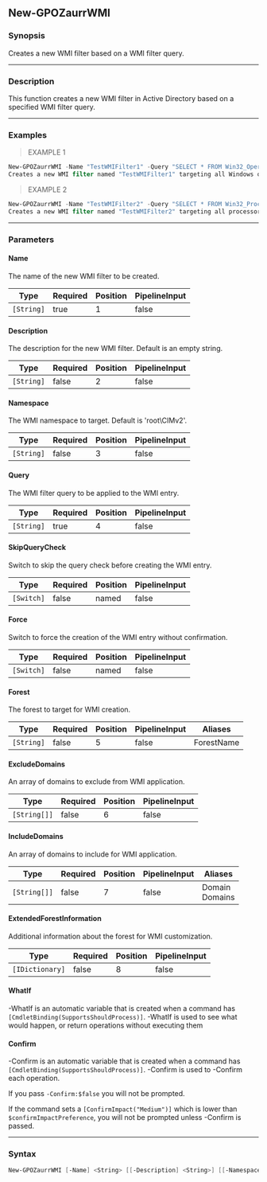 New-GPOZaurrWMI
---------------

### Synopsis
Creates a new WMI filter based on a WMI filter query.

---

### Description

This function creates a new WMI filter in Active Directory based on a specified WMI filter query.

---

### Examples
> EXAMPLE 1

```PowerShell
New-GPOZaurrWMI -Name "TestWMIFilter1" -Query "SELECT * FROM Win32_OperatingSystem" -Force
Creates a new WMI filter named "TestWMIFilter1" targeting all Windows operating systems.
```
> EXAMPLE 2

```PowerShell
New-GPOZaurrWMI -Name "TestWMIFilter2" -Query "SELECT * FROM Win32_Processor" -Forest "Contoso" -IncludeDomains "FinanceDomain"
Creates a new WMI filter named "TestWMIFilter2" targeting all processors in the "FinanceDomain" within the "Contoso" forest.
```

---

### Parameters
#### **Name**
The name of the new WMI filter to be created.

|Type      |Required|Position|PipelineInput|
|----------|--------|--------|-------------|
|`[String]`|true    |1       |false        |

#### **Description**
The description for the new WMI filter. Default is an empty string.

|Type      |Required|Position|PipelineInput|
|----------|--------|--------|-------------|
|`[String]`|false   |2       |false        |

#### **Namespace**
The WMI namespace to target. Default is 'root\CIMv2'.

|Type      |Required|Position|PipelineInput|
|----------|--------|--------|-------------|
|`[String]`|false   |3       |false        |

#### **Query**
The WMI filter query to be applied to the WMI entry.

|Type      |Required|Position|PipelineInput|
|----------|--------|--------|-------------|
|`[String]`|true    |4       |false        |

#### **SkipQueryCheck**
Switch to skip the query check before creating the WMI entry.

|Type      |Required|Position|PipelineInput|
|----------|--------|--------|-------------|
|`[Switch]`|false   |named   |false        |

#### **Force**
Switch to force the creation of the WMI entry without confirmation.

|Type      |Required|Position|PipelineInput|
|----------|--------|--------|-------------|
|`[Switch]`|false   |named   |false        |

#### **Forest**
The forest to target for WMI creation.

|Type      |Required|Position|PipelineInput|Aliases   |
|----------|--------|--------|-------------|----------|
|`[String]`|false   |5       |false        |ForestName|

#### **ExcludeDomains**
An array of domains to exclude from WMI application.

|Type        |Required|Position|PipelineInput|
|------------|--------|--------|-------------|
|`[String[]]`|false   |6       |false        |

#### **IncludeDomains**
An array of domains to include for WMI application.

|Type        |Required|Position|PipelineInput|Aliases           |
|------------|--------|--------|-------------|------------------|
|`[String[]]`|false   |7       |false        |Domain<br/>Domains|

#### **ExtendedForestInformation**
Additional information about the forest for WMI customization.

|Type           |Required|Position|PipelineInput|
|---------------|--------|--------|-------------|
|`[IDictionary]`|false   |8       |false        |

#### **WhatIf**
-WhatIf is an automatic variable that is created when a command has ```[CmdletBinding(SupportsShouldProcess)]```.
-WhatIf is used to see what would happen, or return operations without executing them
#### **Confirm**
-Confirm is an automatic variable that is created when a command has ```[CmdletBinding(SupportsShouldProcess)]```.
-Confirm is used to -Confirm each operation.

If you pass ```-Confirm:$false``` you will not be prompted.

If the command sets a ```[ConfirmImpact("Medium")]``` which is lower than ```$confirmImpactPreference```, you will not be prompted unless -Confirm is passed.

---

### Syntax
```PowerShell
New-GPOZaurrWMI [-Name] <String> [[-Description] <String>] [[-Namespace] <String>] [-Query] <String> [-SkipQueryCheck] [-Force] [[-Forest] <String>] [[-ExcludeDomains] <String[]>] [[-IncludeDomains] <String[]>] [[-ExtendedForestInformation] <IDictionary>] [-WhatIf] [-Confirm] [<CommonParameters>]
```
